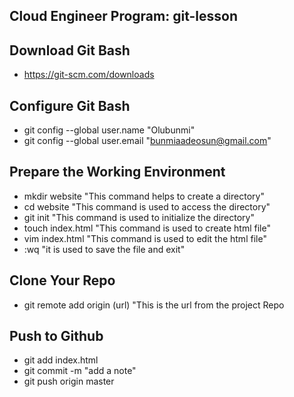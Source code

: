 ## Cloud Engineer Program: git-lesson  
## Download Git  Bash  
- https://git-scm.com/downloads
## Configure Git Bash
- git config --global user.name "Olubunmi"
- git config --global user.email "bunmiaadeosun@gmail.com"
## Prepare the Working Environment
- mkdir website "This command helps to create a directory"
- cd website "This command is used to access the directory"
- git init "This command is used to initialize the directory"
- touch index.html "This command is used to create html file"
- vim index.html "This command is used to edit the html file"
- :wq "it is used to save the file and exit"
## Clone Your Repo
- git remote add origin (url) "This is the url from the project Repo
## Push to Github  
- git add index.html
- git commit -m "add a note"
- git push origin master


